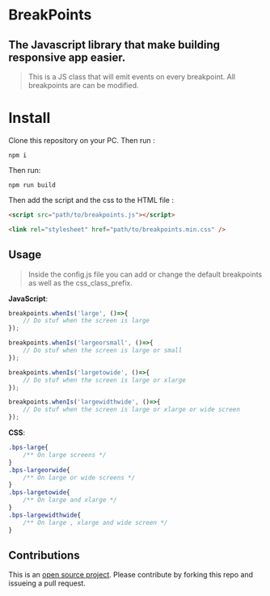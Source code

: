 # BreakPoints
## The Javascript library that make building responsive app easier.

> This is a JS class that will emit events on every breakpoint.
> All breakpoints are can be modified.

# Install

Clone this repository on your PC. Then run :

    npm i

Then run:

    npm run build

Then add the script and the css to the HTML file :

```html
<script src="path/to/breakpoints.js"></script>
```

```html
<link rel="stylesheet" href="path/to/breakpoints.min.css" />
```

## Usage

> Inside the config.js file you can add or change the default breakpoints as well as the css_class_prefix.

**JavaScript**:
```javascript
breakpoints.whenIs('large', ()=>{
    // Do stuf when the screen is large
});

breakpoints.whenIs('largeorsmall', ()=>{
    // Do stuf when the screen is large or small
});

breakpoints.whenIs('largetowide', ()=>{
    // Do stuf when the screen is large or xlarge
});

breakpoints.whenIs('largewidthwide', ()=>{
    // Do stuf when the screen is large or xlarge or wide screen
});
```


**CSS**:
```css
.bps-large{
    /** On large screens */
}
.bps-largeorwide{
    /** On large or wide screens */
}
.bps-largetowide{
    /** On large and xlarge */
}
.bps-largewidthwide{
    /** On large , xlarge and wide screen */
}
```


## Contributions
This is an [open source project](LICENSE.md). Please contribute by forking this repo and issueing a pull request.

